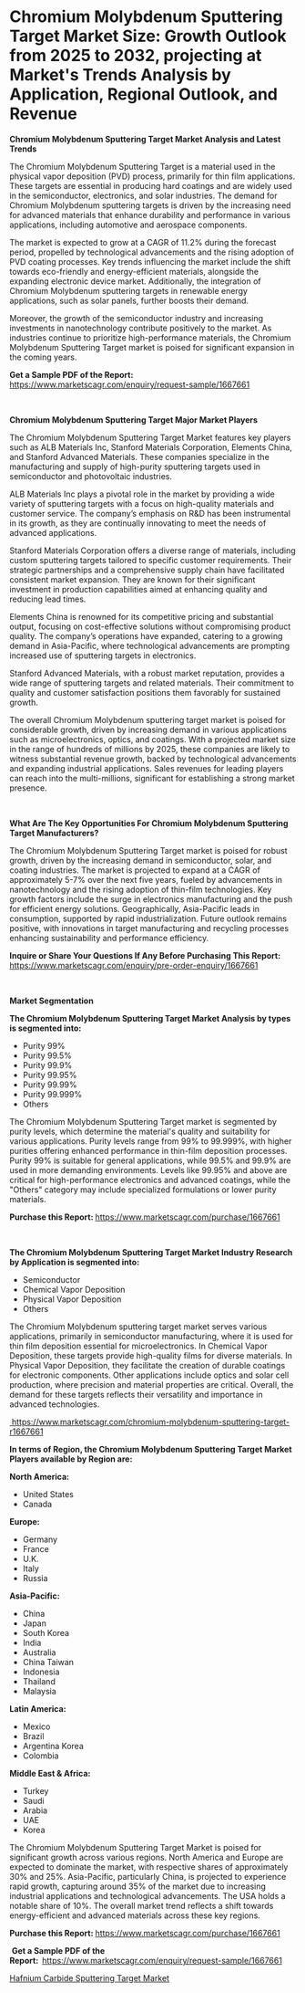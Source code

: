 <p><h1>Chromium Molybdenum Sputtering Target Market Size: Growth Outlook from 2025 to 2032, projecting at Market's Trends Analysis by Application, Regional Outlook, and Revenue</h1></p><p><strong>Chromium Molybdenum Sputtering Target Market Analysis and Latest Trends</strong></p>
<p><p>The Chromium Molybdenum Sputtering Target is a material used in the physical vapor deposition (PVD) process, primarily for thin film applications. These targets are essential in producing hard coatings and are widely used in the semiconductor, electronics, and solar industries. The demand for Chromium Molybdenum sputtering targets is driven by the increasing need for advanced materials that enhance durability and performance in various applications, including automotive and aerospace components.</p><p>The market is expected to grow at a CAGR of 11.2% during the forecast period, propelled by technological advancements and the rising adoption of PVD coating processes. Key trends influencing the market include the shift towards eco-friendly and energy-efficient materials, alongside the expanding electronic device market. Additionally, the integration of Chromium Molybdenum sputtering targets in renewable energy applications, such as solar panels, further boosts their demand.</p><p>Moreover, the growth of the semiconductor industry and increasing investments in nanotechnology contribute positively to the market. As industries continue to prioritize high-performance materials, the Chromium Molybdenum Sputtering Target market is poised for significant expansion in the coming years.</p></p>
<p><strong>Get a Sample PDF of the Report:&nbsp;</strong> <a href="https://www.marketscagr.com/enquiry/request-sample/1667661?utm_campaign=2097&utm_medium=2&utm_source=Github&utm_content=ia&utm_term=08032025&utm_id=chromium-molybdenum-sputtering-target">https://www.marketscagr.com/enquiry/request-sample/1667661</a></p>
<p>&nbsp;</p>
<p><strong>Chromium Molybdenum Sputtering Target Major Market Players</strong></p>
<p><p>The Chromium Molybdenum Sputtering Target Market features key players such as ALB Materials Inc, Stanford Materials Corporation, Elements China, and Stanford Advanced Materials. These companies specialize in the manufacturing and supply of high-purity sputtering targets used in semiconductor and photovoltaic industries.</p><p>ALB Materials Inc plays a pivotal role in the market by providing a wide variety of sputtering targets with a focus on high-quality materials and customer service. The company’s emphasis on R&D has been instrumental in its growth, as they are continually innovating to meet the needs of advanced applications.</p><p>Stanford Materials Corporation offers a diverse range of materials, including custom sputtering targets tailored to specific customer requirements. Their strategic partnerships and a comprehensive supply chain have facilitated consistent market expansion. They are known for their significant investment in production capabilities aimed at enhancing quality and reducing lead times.</p><p>Elements China is renowned for its competitive pricing and substantial output, focusing on cost-effective solutions without compromising product quality. The company’s operations have expanded, catering to a growing demand in Asia-Pacific, where technological advancements are prompting increased use of sputtering targets in electronics.</p><p>Stanford Advanced Materials, with a robust market reputation, provides a wide range of sputtering targets and related materials. Their commitment to quality and customer satisfaction positions them favorably for sustained growth.</p><p>The overall Chromium Molybdenum sputtering target market is poised for considerable growth, driven by increasing demand in various applications such as microelectronics, optics, and coatings. With a projected market size in the range of hundreds of millions by 2025, these companies are likely to witness substantial revenue growth, backed by technological advancements and expanding industrial applications. Sales revenues for leading players can reach into the multi-millions, significant for establishing a strong market presence.</p></p>
<p>&nbsp;</p>
<p><strong>What Are The Key Opportunities For Chromium Molybdenum Sputtering Target Manufacturers?</strong></p>
<p><p>The Chromium Molybdenum Sputtering Target market is poised for robust growth, driven by the increasing demand in semiconductor, solar, and coating industries. The market is projected to expand at a CAGR of approximately 5-7% over the next five years, fueled by advancements in nanotechnology and the rising adoption of thin-film technologies. Key growth factors include the surge in electronics manufacturing and the push for efficient energy solutions. Geographically, Asia-Pacific leads in consumption, supported by rapid industrialization. Future outlook remains positive, with innovations in target manufacturing and recycling processes enhancing sustainability and performance efficiency.</p></p>
<p><strong>Inquire or Share Your Questions If Any Before Purchasing This Report:</strong> <a href="https://www.marketscagr.com/enquiry/pre-order-enquiry/1667661?utm_campaign=2097&utm_medium=2&utm_source=Github&utm_content=ia&utm_term=08032025&utm_id=chromium-molybdenum-sputtering-target">https://www.marketscagr.com/enquiry/pre-order-enquiry/1667661</a></p>
<p>&nbsp;</p>
<p><strong>Market Segmentation</strong></p>
<p><strong>The Chromium Molybdenum Sputtering Target Market Analysis by types is segmented into:</strong></p>
<p><ul><li>Purity 99%</li><li>Purity 99.5%</li><li>Purity 99.9%</li><li>Purity 99.95%</li><li>Purity 99.99%</li><li>Purity 99.999%</li><li>Others</li></ul></p>
<p><p>The Chromium Molybdenum Sputtering Target market is segmented by purity levels, which determine the material's quality and suitability for various applications. Purity levels range from 99% to 99.999%, with higher purities offering enhanced performance in thin-film deposition processes. Purity 99% is suitable for general applications, while 99.5% and 99.9% are used in more demanding environments. Levels like 99.95% and above are critical for high-performance electronics and advanced coatings, while the "Others" category may include specialized formulations or lower purity materials.</p></p>
<p><strong>Purchase this Report:&nbsp;</strong><a href="https://www.marketscagr.com/purchase/1667661?utm_campaign=2097&utm_medium=2&utm_source=Github&utm_content=ia&utm_term=08032025&utm_id=chromium-molybdenum-sputtering-target">https://www.marketscagr.com/purchase/1667661</a></p>
<p>&nbsp;</p>
<p><strong>The Chromium Molybdenum Sputtering Target Market Industry Research by Application is segmented into:</strong></p>
<p><ul><li>Semiconductor</li><li>Chemical Vapor Deposition</li><li>Physical Vapor Deposition</li><li>Others</li></ul></p>
<p><p>The Chromium Molybdenum sputtering target market serves various applications, primarily in semiconductor manufacturing, where it is used for thin film deposition essential for microelectronics. In Chemical Vapor Deposition, these targets provide high-quality films for diverse materials. In Physical Vapor Deposition, they facilitate the creation of durable coatings for electronic components. Other applications include optics and solar cell production, where precision and material properties are critical. Overall, the demand for these targets reflects their versatility and importance in advanced technologies.</p></p>
<p><a href="https://www.marketscagr.com/chromium-molybdenum-sputtering-target-r1667661?utm_campaign=2097&utm_medium=2&utm_source=Github&utm_content=ia&utm_term=08032025&utm_id=chromium-molybdenum-sputtering-target">&nbsp;https://www.marketscagr.com/chromium-molybdenum-sputtering-target-r1667661</a></p>
<p><strong>In terms of Region, the Chromium Molybdenum Sputtering Target Market Players available by Region are:</strong></p>
<p>
    <p> <strong> North America: </strong>
        <ul>
            <li>United States</li>
            <li>Canada</li>
        </ul>
        </p> 
    <p> <strong> Europe: </strong>
        <ul>
            <li>Germany</li>
            <li>France</li>
            <li>U.K.</li>
            <li>Italy</li>
            <li>Russia</li>
        </ul>
        </p> 
    <p> <strong> Asia-Pacific: </strong>
        <ul>
            <li>China</li>
            <li>Japan</li>
            <li>South Korea</li>
            <li>India</li>
            <li>Australia</li>
            <li>China Taiwan</li>
            <li>Indonesia</li>
            <li>Thailand</li>
            <li>Malaysia</li>
        </ul>
        </p> 
    <p> <strong> Latin America: </strong>
        <ul>
            <li>Mexico</li>
            <li>Brazil</li>
            <li>Argentina Korea</li>
            <li>Colombia</li>
        </ul>
        </p> 
    <p> <strong> Middle East & Africa: </strong>
        <ul>
            <li>Turkey</li>
            <li>Saudi</li>
            <li>Arabia</li>
            <li>UAE</li>
            <li>Korea</li>
        </ul>
    </p>
    </p>
<p><p>The Chromium Molybdenum Sputtering Target Market is poised for significant growth across various regions. North America and Europe are expected to dominate the market, with respective shares of approximately 30% and 25%. Asia-Pacific, particularly China, is projected to experience rapid growth, capturing around 35% of the market due to increasing industrial applications and technological advancements. The USA holds a notable share of 10%. The overall market trend reflects a shift towards energy-efficient and advanced materials across these key regions.</p></p>
<p><strong>Purchase this Report: </strong><a href="https://www.marketscagr.com/purchase/1667661?utm_campaign=2097&utm_medium=2&utm_source=Github&utm_content=ia&utm_term=08032025&utm_id=chromium-molybdenum-sputtering-target">https://www.marketscagr.com/purchase/1667661</a></p>
<p>&nbsp;<strong>Get a Sample PDF of the Report:&nbsp;&nbsp;</strong><a href="https://www.marketscagr.com/enquiry/request-sample/1667661?utm_campaign=2097&utm_medium=2&utm_source=Github&utm_content=ia&utm_term=08032025&utm_id=chromium-molybdenum-sputtering-target">https://www.marketscagr.com/enquiry/request-sample/1667661</a></p>
<p><strong></strong></p>
<p><p><a href="https://github.com/FlorianWolf90/Market-Research-Report-List-1/blob/main/hafnium-carbide-sputtering-target-market.md?utm_campaign=2097&utm_medium=2&utm_source=Github&utm_content=ia&utm_term=08032025&utm_id=chromium-molybdenum-sputtering-target">Hafnium Carbide Sputtering Target Market</a></p></p>